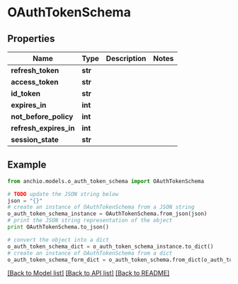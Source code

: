 # OAuthTokenSchema


## Properties

Name | Type | Description | Notes
------------ | ------------- | ------------- | -------------
**refresh_token** | **str** |  | 
**access_token** | **str** |  | 
**id_token** | **str** |  | 
**expires_in** | **int** |  | 
**not_before_policy** | **int** |  | 
**refresh_expires_in** | **int** |  | 
**session_state** | **str** |  | 

## Example

```python
from anchio.models.o_auth_token_schema import OAuthTokenSchema

# TODO update the JSON string below
json = "{}"
# create an instance of OAuthTokenSchema from a JSON string
o_auth_token_schema_instance = OAuthTokenSchema.from_json(json)
# print the JSON string representation of the object
print OAuthTokenSchema.to_json()

# convert the object into a dict
o_auth_token_schema_dict = o_auth_token_schema_instance.to_dict()
# create an instance of OAuthTokenSchema from a dict
o_auth_token_schema_form_dict = o_auth_token_schema.from_dict(o_auth_token_schema_dict)
```
[[Back to Model list]](../README.md#documentation-for-models) [[Back to API list]](../README.md#documentation-for-api-endpoints) [[Back to README]](../README.md)


